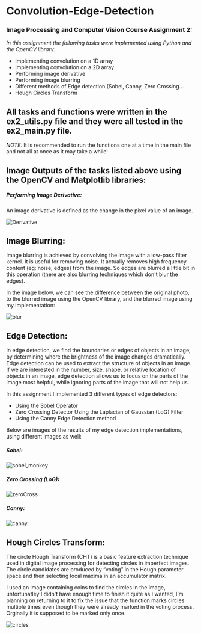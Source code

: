 # Convolution-Edge-Detection  
  
### Image Processing and Computer Vision Course Assignment 2:  


*In this assignment the following tasks were implemented using Python and the OpenCV library:*
- Implementing convolution on a 1D array
- Implementing convolution on a 2D array
- Performing image derivative
- Performing image blurring
- Different methods of Edge detection (Sobel, Canny, Zero Crossing...
- Hough Circles Transform
  
  
## All tasks and functions were written in the ex2_utils.py file and they were all tested in the ex2_main.py file.
*NOTE:* It is recommended to run the functions one at a time in the main file and not all at once as it may take a while!  
  
  
## Image Outputs of the tasks listed above using the OpenCV and Matplotlib libraries:

##### Performing Image Derivative:  
An image derivative is defined as the change in the pixel value of an image.  
  
![Derivative](https://user-images.githubusercontent.com/57404551/116781182-0e79bc80-aa8a-11eb-8333-c398aa133fa2.png)
  
  
## Image Blurring:  
Image blurring is achieved by convolving the image with a low-pass filter kernel. It is useful for removing noise. It actually removes high frequency content (eg: noise, edges) from the image. So edges are blurred a little bit in this operation (there are also blurring techniques which don't blur the edges).  
  
In the image below, we can see the difference between the original photo, to the blurred image using the OpenCV library, and the blurred image using my implementation:  
  
![blur](https://user-images.githubusercontent.com/57404551/116781420-62d16c00-aa8b-11eb-96c8-a5f5794add5d.png)

  
    
    
## Edge Detection:  
In edge detection, we find the boundaries or edges of objects in an image, by determining where the brightness of the image changes dramatically. Edge detection can be used to extract the structure of objects in an image. If we are interested in the number, size, shape, or relative location of objects in an image, edge detection allows us to focus on the parts of the image most helpful, while ignoring parts of the image that will not help us.  
  
In this assignment I implemented 3 different types of edge detectors:  
- Using the Sobel Operator  
- Zero Crossing Detector Using the Laplacian of Gaussian (LoG) Filter
- Using the Canny Edge Detection method
  
Below are images of the results of my edge detection implementations, using different images as well:  
  
##### Sobel:  
![sobel_monkey](https://user-images.githubusercontent.com/57404551/116781533-24887c80-aa8c-11eb-886d-8a3835ebdd09.png)  
  
##### Zero Crossing (LoG):  
![zeroCross](https://user-images.githubusercontent.com/57404551/116781576-65809100-aa8c-11eb-9ea0-7fabbb5f77ba.png)  
  
##### Canny:  
![canny](https://user-images.githubusercontent.com/57404551/116781585-77623400-aa8c-11eb-9009-c6c6afc73de5.png)  
  
  
  
## Hough Circles Transform:  
The circle Hough Transform (CHT) is a basic feature extraction technique used in digital image processing for detecting circles in imperfect images. The circle candidates are produced by “voting” in the Hough parameter space and then selecting local maxima in an accumulator matrix. 
  
I used an image containing coins to find the circles in the image, unfortunatley I didn't have enough time to finish it quite as I wanted, I'm planning on returning to it to fix the issue that the function marks circles multiple times even though they were already marked in the voting process. Orginally it is supposed to be marked only once.  
  
    
![circles](https://user-images.githubusercontent.com/57404551/116781596-88ab4080-aa8c-11eb-905f-24cfc7997134.png)  
    

